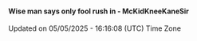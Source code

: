#### Wise man says only fool rush in - McKidKneeKaneSir
Updated on 05/05/2025 - 16:16:08 (UTC) Time Zone
